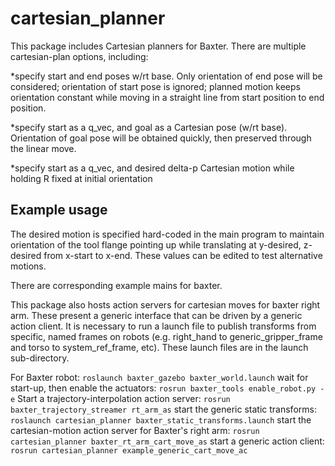 # cartesian_planner
This package includes Cartesian planners for Baxter.
There are multiple cartesian-plan options, including:

*specify start and end poses w/rt base.  Only orientation of end pose will be considered; orientation of start pose is ignored;
planned motion keeps orientation constant while moving in a straight line from start position to end position.

*specify start as a q_vec, and goal as a Cartesian pose (w/rt base).  Orientation of goal pose will be obtained quickly,
then preserved through the linear move.

*specify start as a q_vec, and desired delta-p Cartesian motion while holding R fixed at initial orientation

## Example usage


The desired motion is specified hard-coded in the main program
to maintain orientation of the tool flange pointing up while translating at y-desired, z-desired from x-start to x-end.
These values can be edited to test alternative motions.

There are corresponding example mains for baxter.

This package also hosts action servers for cartesian moves for baxter right arm.
These present a generic interface that can be driven by a generic action client.
It is necessary to run a launch file to publish transforms from specific, named frames on robots (e.g.
right_hand to generic_gripper_frame and torso to system_ref_frame, etc).  These launch files are in the launch
sub-directory.

For Baxter robot:
`roslaunch baxter_gazebo baxter_world.launch`
wait for start-up, then enable the actuators:
`rosrun baxter_tools enable_robot.py -e`
Start a trajectory-interpolation action server:
`rosrun baxter_trajectory_streamer rt_arm_as`
start the generic static transforms:
`roslaunch cartesian_planner baxter_static_transforms.launch`
start the cartesian-motion action server for Baxter's right arm:
`rosrun  cartesian_planner baxter_rt_arm_cart_move_as` 
start a generic action client:
`rosrun cartesian_planner example_generic_cart_move_ac` 




